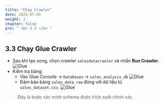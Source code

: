 ```yaml
---
title: "Chạy Crawler"
date: 2025-07-05
weight: 3
chapter: false
pre: " <b> 3.3 </b> "
---
```


## 3.3 Chạy Glue Crawler

- Sau khi tạo xong, chọn crawler `salesdatacrawler` và nhấn **Run Crawler**.
![Glue](../../images/03/033/1.png?featherlight=false&width=90pc)
- Kiểm tra bảng:
  - Vào Glue Console → `Databases` → `sales_analysis_db`
![Glue](../../images/03/033/2.png?featherlight=false&width=90pc)
  - Đảm bảo bảng `sales_data_raw` đúng với dữ liệu từ `sales_dataset.csv`.
![Glue](../../images/03/033/3.png?featherlight=false&width=90pc)
> Đây là bước xác minh schema được trích xuất chính xác.

